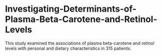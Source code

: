 # Investigating-Determinants-of-Plasma-Beta-Carotene-and-Retinol-Levels
 This study examined the associations of plasma beta-carotene and retinol levels  with personal and dietary characteristics in 315 patients. 
